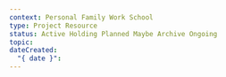 ```yaml
---
context: Personal Family Work School
type: Project Resource
status: Active Holding Planned Maybe Archive Ongoing
topic: 
dateCreated:
  "{ date }":
---
```


